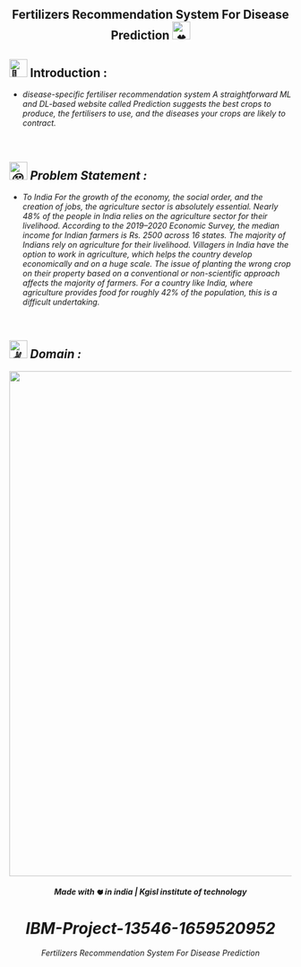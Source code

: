<h2 align="center">Fertilizers Recommendation System For Disease Prediction <a href="https://github.com/IBM-EPBL/IBM-Project-17508-1659672731" target="_blank"><picture>
  <source srcset="https://fonts.gstatic.com/s/e/notoemoji/latest/1f340/512.webp" type="image/webp">
  <img src="https://fonts.gstatic.com/s/e/notoemoji/latest/1f340/512.gif" alt="🍀" width="32" height="32">
</picture></a></h2>



<h2><picture>
  <source srcset="https://fonts.gstatic.com/s/e/notoemoji/latest/1f331/512.webp" type="image/webp">
  <img src="https://fonts.gstatic.com/s/e/notoemoji/latest/1f331/512.gif" alt="🌱" width="32" height="32">
</picture> Introduction :</h2><i>
<ul>
<li>disease-specific fertiliser recommendation system A straightforward ML and DL-based website called Prediction suggests the best crops to produce, the fertilisers to use, and the diseases your crops are likely to contract. </li>
  </ul>
<br>
<div>
 <h2><picture>
  <source srcset="https://fonts.gstatic.com/s/e/notoemoji/latest/1f635_200d_1f4ab/512.webp" type="image/webp">
  <img src="https://fonts.gstatic.com/s/e/notoemoji/latest/1f635_200d_1f4ab/512.gif" alt="😵" width="32" height="32">
</picture> Problem Statement :</h2></div>
<ul>
<li> To India For the growth of the economy, the social order, and the creation of jobs, the agriculture sector is absolutely essential. Nearly 48% of the people in India relies on the agriculture sector for their livelihood. According to the 2019–2020 Economic Survey, the median income for Indian farmers is Rs. 2500 across 16 states. The majority of Indians rely on agriculture for their livelihood. Villagers in India have the option to work in agriculture, which helps the country develop economically and on a huge scale. The issue of planting the wrong crop on their property based on a conventional or non-scientific approach affects the majority of farmers. For a country like India, where agriculture provides food for roughly 42% of the population, this is a difficult undertaking.</li>
  </ul>
<br>

<div>

<div>
 <h2><picture>
  <source srcset="https://fonts.gstatic.com/s/e/notoemoji/latest/270c_1f3fc/512.webp" type="image/webp">
  <img src="https://fonts.gstatic.com/s/e/notoemoji/latest/270c_1f3fc/512.gif" alt="✌" width="32" height="32">
</picture> Domain :</h2></div>
<div align="center">
 <img src="https://www.mdpi.com/agriculture/agriculture-12-00009/article_deploy/html/images/agriculture-12-00009-g001.png" width="900" >
 </div>
 <div align="center">
 <h5> Made with <picture>
  <source srcset="https://fonts.gstatic.com/s/e/notoemoji/latest/2764_fe0f/512.webp" type="image/webp">
  <img src="https://fonts.gstatic.com/s/e/notoemoji/latest/2764_fe0f/512.gif" alt="❤" width="12" height="12">
</picture> in india  | Kgisl institute of technology </h5>




# IBM-Project-13546-1659520952
Fertilizers Recommendation System For Disease Prediction
